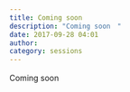 ```yaml
---
title: Coming soon　
description: "Coming soon　"
date: 2017-09-28 04:01
author:
category: sessions
---
```

Coming soon　
